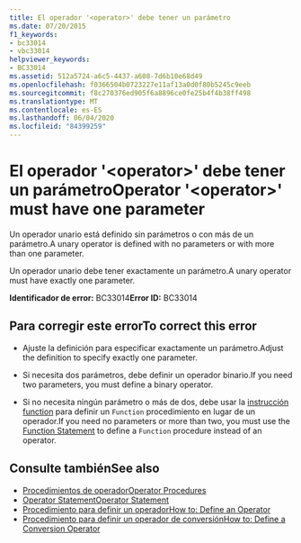 ```yaml
---
title: El operador '<operator>' debe tener un parámetro
ms.date: 07/20/2015
f1_keywords:
- bc33014
- vbc33014
helpviewer_keywords:
- BC33014
ms.assetid: 512a5724-a6c5-4437-a608-7d6b10e68d49
ms.openlocfilehash: f0366504b0723227e11af13a0d0f80b5245c9eeb
ms.sourcegitcommit: f8c270376ed905f6a8896ce0fe25b4f4b38ff498
ms.translationtype: MT
ms.contentlocale: es-ES
ms.lasthandoff: 06/04/2020
ms.locfileid: "84399259"
---
```

# <a name="operator-operator-must-have-one-parameter"></a><span data-ttu-id="db166-102">El operador '\<operator>' debe tener un parámetro</span><span class="sxs-lookup"><span data-stu-id="db166-102">Operator '\<operator>' must have one parameter</span></span>
<span data-ttu-id="db166-103">Un operador unario está definido sin parámetros o con más de un parámetro.</span><span class="sxs-lookup"><span data-stu-id="db166-103">A unary operator is defined with no parameters or with more than one parameter.</span></span>  
  
 <span data-ttu-id="db166-104">Un operador unario debe tener exactamente un parámetro.</span><span class="sxs-lookup"><span data-stu-id="db166-104">A unary operator must have exactly one parameter.</span></span>  
  
 <span data-ttu-id="db166-105">**Identificador de error:** BC33014</span><span class="sxs-lookup"><span data-stu-id="db166-105">**Error ID:** BC33014</span></span>  
  
## <a name="to-correct-this-error"></a><span data-ttu-id="db166-106">Para corregir este error</span><span class="sxs-lookup"><span data-stu-id="db166-106">To correct this error</span></span>  
  
- <span data-ttu-id="db166-107">Ajuste la definición para especificar exactamente un parámetro.</span><span class="sxs-lookup"><span data-stu-id="db166-107">Adjust the definition to specify exactly one parameter.</span></span>  
  
- <span data-ttu-id="db166-108">Si necesita dos parámetros, debe definir un operador binario.</span><span class="sxs-lookup"><span data-stu-id="db166-108">If you need two parameters, you must define a binary operator.</span></span>  
  
- <span data-ttu-id="db166-109">Si no necesita ningún parámetro o más de dos, debe usar la [instrucción function](../language-reference/statements/function-statement.md) para definir un `Function` procedimiento en lugar de un operador.</span><span class="sxs-lookup"><span data-stu-id="db166-109">If you need no parameters or more than two, you must use the [Function Statement](../language-reference/statements/function-statement.md) to define a `Function` procedure instead of an operator.</span></span>  
  
## <a name="see-also"></a><span data-ttu-id="db166-110">Consulte también</span><span class="sxs-lookup"><span data-stu-id="db166-110">See also</span></span>

- [<span data-ttu-id="db166-111">Procedimientos de operador</span><span class="sxs-lookup"><span data-stu-id="db166-111">Operator Procedures</span></span>](../programming-guide/language-features/procedures/operator-procedures.md)
- [<span data-ttu-id="db166-112">Operator Statement</span><span class="sxs-lookup"><span data-stu-id="db166-112">Operator Statement</span></span>](../language-reference/statements/operator-statement.md)
- [<span data-ttu-id="db166-113">Procedimiento para definir un operador</span><span class="sxs-lookup"><span data-stu-id="db166-113">How to: Define an Operator</span></span>](../programming-guide/language-features/procedures/how-to-define-an-operator.md)
- [<span data-ttu-id="db166-114">Procedimiento para definir un operador de conversión</span><span class="sxs-lookup"><span data-stu-id="db166-114">How to: Define a Conversion Operator</span></span>](../programming-guide/language-features/procedures/how-to-define-a-conversion-operator.md)
